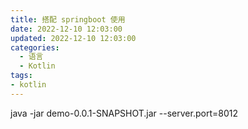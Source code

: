 ```yaml
---
title: 搭配 springboot 使用
date: 2022-12-10 12:03:00
updated: 2022-12-10 12:03:00
categories:
  - 语言
  - Kotlin
tags:
- kotlin
---
```


java -jar demo-0.0.1-SNAPSHOT.jar --server.port=8012
